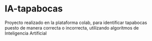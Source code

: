# IA-tapabocas
Proyecto realizado en la plataforma colab, para identificar tapabocas puesto de manera correcta o incorrecta, utilizando algorítmos de Inteligencia Artificial
